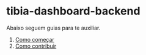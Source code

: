 # tibia-dashboard-backend

Abaixo seguem guias para te auxiliar.

1. [Como começar](docs/setup.md)
2. [Como contribuir](docs/contribute.md)
